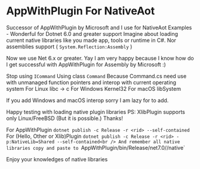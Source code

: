 # AppWithPlugin For NativeAot
Successor of AppWithPlugin by Microsoft and I use for NativeAot Examples - Wonderful for Dotnet 6.0 and greater support
Imagine about loading current native libraries like you made app, tools or runtime in C#.
Nor assemblies support ( `System.Reflection:Assembly` )

Now we use Net 6.x or greater. Yay I am very happy because I know how do I get successful with AppWithPlugin for Assembly by Microsoft :)

Stop using `ICommand`
Using class `Command`
Because Command.cs need use with unmanaged function pointers and interop with current operating system
For Linux libc -> c
For Windows Kernel32
For macOS libSystem

If you add Windows and macOS interop sorry I am lazy for to add.

Happy testing with loading native plugin libraries 
PS: XlibPlugin supports only Linux/FreeBSD (But it is possible.) Thanks!

For AppWithPlugin `dotnet publish -c Release -r <rid> --self-contained`<br />
For (Hello, Other or Xlib)Plugin `dotnet publish -c Release -r <rid> -p:NativeLib=Shared --self-contained<br />
And remember all native libraries copy and paste to `AppWithPlugin/bin/Release/net7.0/<rid>/native`
  
Enjoy your knowledges of native libraries 
